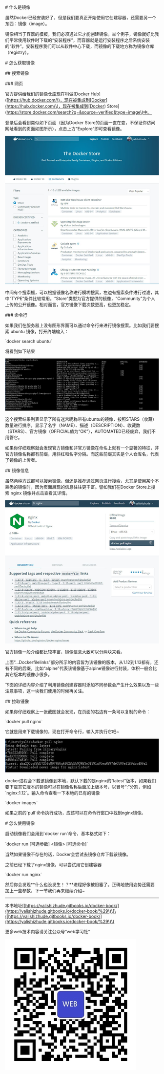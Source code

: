 \# 什么是镜像

虽然Docker已经安装好了，但是我们要真正开始使用它创建容器，还需要另一个东西：镜像（image）。

镜像相当于容器的模板，我们必须通过它才能创建镜像。举个例子，镜像就好比我们平常使用软件时下载的“安装程序”，而容器就是运行安装程序之后系统安装的“软件”。安装程序我们可以从软件中心下载，而镜像的下载地方称为镜像仓库（registry）。

\# 怎么获取镜像

\#\# 搜索镜像

\#\#\# 网页

官方提供给我们的镜像仓库现在叫做\[Docker Hub\]\(\[[https://hub.docker.com/\)，现在被集成到\[Docker\]\(https://hub.docker.com/\)，现在被集成到\[Docker](https://hub.docker.com/%29，现在被集成到[Docker]%28https://hub.docker.com/%29，现在被集成到[Docker)\) Store\]\([https://store.docker.com/search?q=&source=verified&type=image\)中。](https://store.docker.com/search?q=&source=verified&type=image%29中。)

登录后会看到类似如下页面（因为Docker Store的页面一直在变，不保证你访问网址看到的页面如图所示），点击上方“Explore”即可查看镜像。

![](/assets/160a7880c8a01c77.jpg)

中间有个搜索框，可以根据镜像名称进行模糊搜索，左边有搜索条件进行过滤，其中“TYPE”条件比较常用。“Store”类型为官方提供的镜像，“Community”为个人上传的公开镜像。相对而言，官方镜像下载次数更高，也更加稳定。

\#\#\# 命令行

如果我们在服务器上没有图形界面可以通过命令行来进行镜像搜索。比如我们要搜索 ubuntu 镜像，打开终端输入：

\`docker search ubuntu\`

将看到如下结果

![](/assets/160a797a6faae37a.jpg)

这个搜索结果列表显示了所有迷宫昵称带有ubuntu的镜像，按照STARS（收藏）数量进行排序，显示了名字（NAME）、描述（DESCRIPTION）、收藏数（STARS）、官方镜像（OFFICIAL值为“OK”），AUTOMATED已经废弃，我们不用管它。

如果你仔细观察就会发现官方镜像和非官方镜像在命名上就有一个显著的特征，非官方镜像名称都有前缀，用斜杠和名字分隔。而这些前缀其实是个人仓库名，代表了镜像的上传者。

\#\# 镜像信息

虽然两种方式都可以搜索镜像，但还是推荐通过网页进行搜索，尤其是使用某个不熟悉的镜像时，因为页面展现的信息往往更丰富。譬如我们在Docker Store上搜索 nginx 镜像并点击查看其详情。

![](/assets/160aae22396ebb9d.jpg)

官方镜像一般介绍都比较丰富，镜像信息大致可以分两块来看。

上面“...Dockerfilelinks”部分所示的内容皆为该镜像的版本，从1.12到1.13都有，还有不同的后缀，比如“alpine”代表该镜像基于alpine镜像进行封装，体积一般会比其它版本的镜像小很多。

下面的详细内容介绍了利用镜像创建容器时添加不同参数会产生什么效果以及一些注意事项，这一块我们使用的时候再关注。

\#\# 拉取镜像

如果你仔细观察上一张截图就会发现，在页面的右边有一条可以复制的命令：

\`docker pull nginx\`

它就是用来下载镜像的，现在打开命令行，输入并执行它吧~

![](/assets/160aaeb31b24915d.jpg)

docker进程会下载该镜像到本地，默认下载的是nginx的“latest”版本，如果我们要下载其它版本的镜像可以在镜像名称后面加上版本号，以冒号“:”分割，例如\`nginx:1.12\`。输入命令查看一下本地的已有的镜像

\`docker images\`

如果之前的\`pull\`命令执行成功，应该可以在命令行窗口中找到nginx镜像。

\# 怎么使用镜像

启动镜像我们会用到\`docker run\`命令，基本格式如下：

\`docker run \[可选参数\] &lt;镜像&gt; \[可选命令\]\`

当然如果镜像不存在的话，Docker会尝试去镜像仓库下载该镜像。

之前已经下载了nginx镜像，可以尝试用它创建容器

\`docker run nginx\`

然后你会发现\*\*什么也没发生！？\*\*进程好像被阻塞了。正确地使用姿势还需要加上一些参数，下一节我们再来继续介绍~

---

本书地址\[[https://yalishizhude.gitbooks.io/docker-book/](https://yalishizhude.gitbooks.io/docker-book/%29\)\]\([https://yalishizhude.gitbooks.io/docker-book/](https://yalishizhude.gitbooks.io/docker-book/%29\)\)

更多web技术内容请关注公众号“web学习社”

![](/assets/webclub.jpg)

